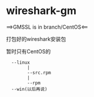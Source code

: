 # wireshark-gm
==>GMSSL is in branch/CentOS&lt;==

打包好的wireshark安装包

暂时只有CentOS的

      --linux
            |
            --src.rpm
            |
            --rpm
      --win(以后再说)
